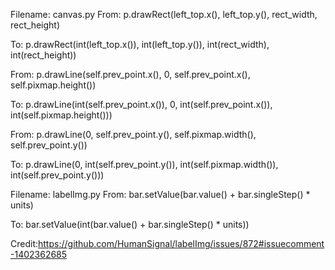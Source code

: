 Filename: canvas.py
From:
p.drawRect(left_top.x(), left_top.y(), rect_width, rect_height)

To:
p.drawRect(int(left_top.x()), int(left_top.y()), int(rect_width), int(rect_height))

From: 
p.drawLine(self.prev_point.x(), 0, self.prev_point.x(), self.pixmap.height())

To:
p.drawLine(int(self.prev_point.x()), 0, int(self.prev_point.x()), 
int(self.pixmap.height()))

From: 
p.drawLine(0, self.prev_point.y(), self.pixmap.width(), self.prev_point.y())

To:
p.drawLine(0, int(self.prev_point.y()), int(self.pixmap.width()), 
int(self.prev_point.y()))

Filename: labelImg.py
From:
bar.setValue(bar.value() + bar.singleStep() * units)

To:
bar.setValue(int(bar.value() + bar.singleStep() * units))

Credit:https://github.com/HumanSignal/labelImg/issues/872#issuecomment-1402362685
